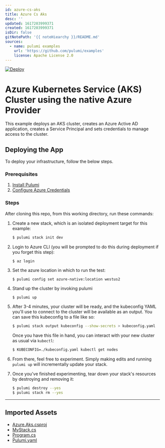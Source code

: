 ```yaml
---
id: azure-cs-aks
title: Azure Cs Aks
desc: ''
updated: 1617203999371
created: 1617203999371
isDir: false
gitNotePath: '{{ noteHiearchy }}/README.md'
sources:
  - name: pulumi examples
    url: 'https://github.com/pulumi/examples'
    license: Apache License 2.0
---
```

[![Deploy](https://get.pulumi.com/new/button.svg)](https://app.pulumi.com/new)

# Azure Kubernetes Service (AKS) Cluster using the native Azure Provider

This example deploys an AKS cluster, creates an Azure Active AD application, creates a Service Principal and sets credentials to manage access to the cluster.

## Deploying the App

To deploy your infrastructure, follow the below steps.

### Prerequisites

1. [Install Pulumi](https://www.pulumi.com/docs/get-started/install/)
2. [Configure Azure Credentials](https://www.pulumi.com/docs/intro/cloud-providers/azure/setup/)

### Steps

After cloning this repo, from this working directory, run these commands:

1. Create a new stack, which is an isolated deployment target for this example:

   ```bash
   $ pulumi stack init dev
   ```

2. Login to Azure CLI (you will be prompted to do this during deployment if you forget this step):

   ```
   $ az login
   ```

3. Set the azure location in which to run the test:

   ```
   $ pulumi config set azure-native:location westus2
   ```

4. Stand up the cluster by invoking pulumi

   ```bash
   $ pulumi up
   ```

5. After 3-4 minutes, your cluster will be ready, and the kubeconfig YAML you'll use to connect to the cluster will be available as an output. You can save this kubeconfig to a file like so:

   ```bash
   $ pulumi stack output kubeconfig --show-secrets > kubeconfig.yaml
   ```

   Once you have this file in hand, you can interact with your new cluster as usual via `kubectl`:

   ```bash
   $ KUBECONFIG=./kubeconfig.yaml kubectl get nodes
   ```

6. From there, feel free to experiment. Simply making edits and running `pulumi up` will incrementally update your stack.

7. Once you've finished experimenting, tear down your stack's resources by destroying and removing it:

   ```bash
   $ pulumi destroy --yes
   $ pulumi stack rm --yes
   ```

* * *

## Imported Assets

- [Azure.Aks.csproj](/assets/azure.csproj)
- [MyStack.cs](/assets/mystack.cs)
- [Program.cs](/assets/program.cs)
- [Pulumi.yaml](/assets/pulumi.yaml)

